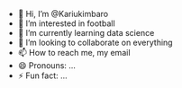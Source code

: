 - 👋 Hi, I’m @Kariukimbaro
- 👀 I’m interested in football
- 🌱 I’m currently learning data science
- 💞️ I’m looking to collaborate on everything
- 📫 How to reach me, my email
- 😄 Pronouns: ...
- ⚡ Fun fact: ...

<!---
Kariukimbaro/Kariukimbaro is a ✨ special ✨ repository because its `README.md` (this file) appears on your GitHub profile.
You can click the Preview link to take a look at your changes.
--->
